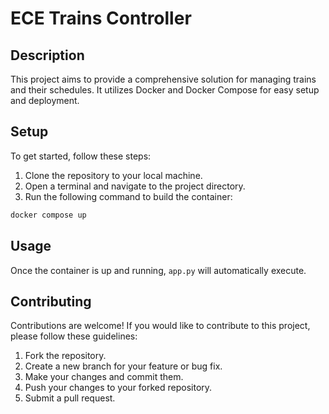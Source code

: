 # ECE Trains Controller

## Description

This project aims to provide a comprehensive solution for managing trains and their schedules. It utilizes Docker and Docker Compose for easy setup and deployment.

## Setup

To get started, follow these steps:

1. Clone the repository to your local machine.
2. Open a terminal and navigate to the project directory.
3. Run the following command to build the container:

```bash
docker compose up
```

## Usage

Once the container is up and running, `app.py` will automatically execute.

## Contributing

Contributions are welcome! If you would like to contribute to this project, please follow these guidelines:

1. Fork the repository.
2. Create a new branch for your feature or bug fix.
3. Make your changes and commit them.
4. Push your changes to your forked repository.
5. Submit a pull request.
